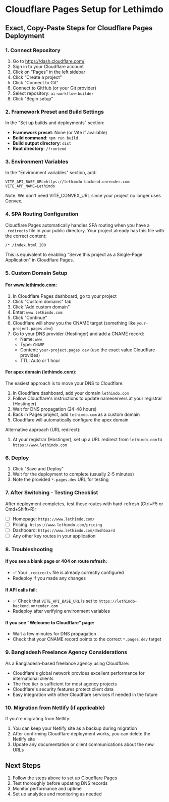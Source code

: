# Cloudflare Pages Setup for Lethimdo

## Exact, Copy-Paste Steps for Cloudflare Pages Deployment

### 1. Connect Repository

1. Go to https://dash.cloudflare.com/
2. Sign in to your Cloudflare account
3. Click on "Pages" in the left sidebar
4. Click "Create a project"
5. Click "Connect to Git"
6. Connect to GitHub (or your Git provider)
7. Select repository: `ai-workflow-builder`
8. Click "Begin setup"

### 2. Framework Preset and Build Settings

In the "Set up builds and deployments" section:

- **Framework preset**: None (or Vite if available)
- **Build command**: `npm run build`
- **Build output directory**: `dist`
- **Root directory**: `/frontend`

### 3. Environment Variables

In the "Environment variables" section, add:

```
VITE_API_BASE_URL=https://lethimdo-backend.onrender.com
VITE_APP_NAME=Lethimdo
```

Note: We don't need VITE_CONVEX_URL since your project no longer uses Convex.

### 4. SPA Routing Configuration

Cloudflare Pages automatically handles SPA routing when you have a `_redirects` file in your public directory. Your project already has this file with the correct content:

```
/* /index.html 200
```

This is equivalent to enabling "Serve this project as a Single-Page Application" in Cloudflare Pages.

### 5. Custom Domain Setup

#### For www.lethimdo.com:

1. In Cloudflare Pages dashboard, go to your project
2. Click "Custom domains" tab
3. Click "Add custom domain"
4. Enter: `www.lethimdo.com`
5. Click "Continue"
6. Cloudflare will show you the CNAME target (something like `your-project.pages.dev`)
7. Go to your DNS provider (Hostinger) and add a CNAME record:
   - Name: `www`
   - Type: `CNAME`
   - Content: `your-project.pages.dev` (use the exact value Cloudflare provides)
   - TTL: Auto or 1 hour

#### For apex domain (lethimdo.com):

The easiest approach is to move your DNS to Cloudflare:

1. In Cloudflare dashboard, add your domain `lethimdo.com`
2. Follow Cloudflare's instructions to update nameservers at your registrar (Hostinger)
3. Wait for DNS propagation (24-48 hours)
4. Back in Pages project, add `lethimdo.com` as a custom domain
5. Cloudflare will automatically configure the apex domain

Alternative approach (URL redirect):
1. At your registrar (Hostinger), set up a URL redirect from `lethimdo.com` to `https://www.lethimdo.com`

### 6. Deploy

1. Click "Save and Deploy"
2. Wait for the deployment to complete (usually 2-5 minutes)
3. Note the provided `*.pages.dev` URL for testing

### 7. After Switching - Testing Checklist

After deployment completes, test these routes with hard-refresh (Ctrl+F5 or Cmd+Shift+R):

- [ ] Homepage: `https://www.lethimdo.com/`
- [ ] Pricing: `https://www.lethimdo.com/pricing`
- [ ] Dashboard: `https://www.lethimdo.com/dashboard`
- [ ] Any other key routes in your application

### 8. Troubleshooting

#### If you see a blank page or 404 on route refresh:
- ✅ Your `_redirects` file is already correctly configured
- Redeploy if you made any changes

#### If API calls fail:
- ✅ Check that `VITE_API_BASE_URL` is set to `https://lethimdo-backend.onrender.com`
- Redeploy after verifying environment variables

#### If you see "Welcome to Cloudflare" page:
- Wait a few minutes for DNS propagation
- Check that your CNAME record points to the correct `*.pages.dev` target

### 9. Bangladesh Freelance Agency Considerations

As a Bangladesh-based freelance agency using Cloudflare:
- Cloudflare's global network provides excellent performance for international clients
- The free tier is sufficient for most agency projects
- Cloudflare's security features protect client data
- Easy integration with other Cloudflare services if needed in the future

### 10. Migration from Netlify (if applicable)

If you're migrating from Netlify:
1. You can keep your Netlify site as a backup during migration
2. After confirming Cloudflare deployment works, you can delete the Netlify site
3. Update any documentation or client communications about the new URLs

## Next Steps

1. Follow the steps above to set up Cloudflare Pages
2. Test thoroughly before updating DNS records
3. Monitor performance and uptime
4. Set up analytics and monitoring as needed